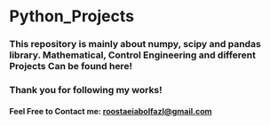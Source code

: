 # Python_Projects
### This repository is mainly about numpy, scipy and pandas library. Mathematical, Control Engineering and different Projects Can be found here!

### Thank you for following my works!
#### Feel Free to Contact me: roostaeiabolfazl@gmail.com
